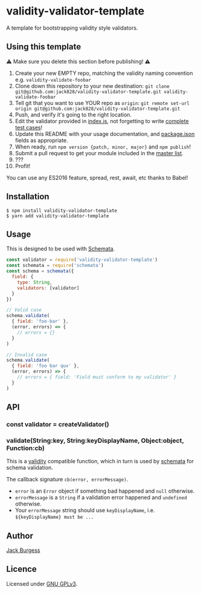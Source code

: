 # validity-validator-template

A template for bootstrapping validity style validators.

## Using this template

:warning: Make sure you delete this section before publishing! :warning:

1. Create your new EMPTY repo, matching the validity naming convention e.g. `validity-validate-foobar`
2. Clone down this repository to your new destination:
    `git clone git@github.com:jack828/validity-validator-template.git validity-validate-foobar`
3. Tell git that you want to use YOUR repo as `origin`:
    `git remote set-url origin git@github.com:jack828/validity-validator-template.git`
4. Push, and verify it's going to the right location.
5. Edit the validator provided in [index.js](./index.js), not forgetting to write [complete test cases](./test/validator.test.js)!
6. Update this README with your usage documentation, and [package.json](./package.json) fields as appropriate.
7. When ready, run `npm version {patch, minor, major}` and `npm publish`!
8. Submit a pull request to get your module included in the [master list](https://github.com/serby/validity#validators).
9. ???
10. Profit!

You can use any ES2016 feature, spread, rest, await, etc thanks to Babel!

## Installation

```
$ npm install validity-validator-template
$ yarn add validity-validator-template
```

## Usage

This is designed to be used with [Schemata](https://npmjs.org/package/schemata).

```javascript
const validator = require('validity-validator-template')
const schemata = require('schemata')
const schema = schemata({
  field: {
    type: String,
    validators: [validator]
  }
})

// Valid case
schema.validate(
  { field: 'foo-bar' },
  (error, errors) => {
    // errors = {}
  }
)

// Invalid case
schema.validate(
  { field: 'foo bar qux' },
  (error, errors) => {
    // errors = { field: 'Field must conform to my validator' }
  }
)
```

## API

### const validator = createValidator()

### validate(String:key, String:keyDisplayName, Object:object, Function:cb)

This is a [validity](https://npmjs.org/package/validity) compatible function, which in turn is
used by [schemata](https://npmjs.org/package/schemata) for schema validation.

The callback signature `cb(error, errorMessage)`.
- `error` is an `Error` object if something bad happened and `null` otherwise.
- `errorMessage` is a `String` if a validation error happened and `undefined` otherwise.
- Your `errorMessage` string should use `keyDisplayName`, i.e. `${keyDisplayName} must be ...`

## Author

[Jack Burgess](https://github.com/jack828)

## Licence
Licensed under [GNU GPLv3](https://opensource.org/licenses/GPL-3.0).
